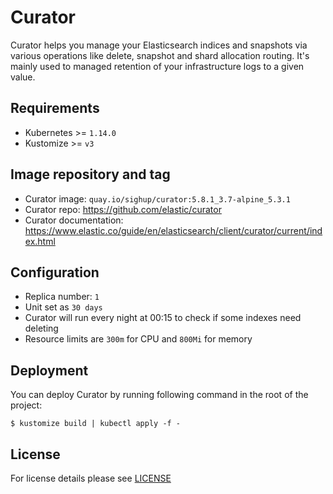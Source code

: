 # Curator

Curator helps you manage your Elasticsearch indices and snapshots via various
operations like delete, snapshot and shard allocation routing. It's mainly used
to managed retention of your infrastructure logs to a given value.

## Requirements

- Kubernetes >= `1.14.0`
- Kustomize >= `v3`

## Image repository and tag

* Curator image: `quay.io/sighup/curator:5.8.1_3.7-alpine_5.3.1`
* Curator repo: https://github.com/elastic/curator
* Curator documentation: https://www.elastic.co/guide/en/elasticsearch/client/curator/current/index.html

## Configuration

- Replica number: `1`
- Unit set as `30 days`
- Curator will run every night at 00:15 to check if some indexes need deleting
- Resource limits are `300m` for CPU and `800Mi` for memory


## Deployment

You can deploy Curator by running following command in the root of the project:

```shell
$ kustomize build | kubectl apply -f -
```


## License

For license details please see [LICENSE](../../LICENSE)
